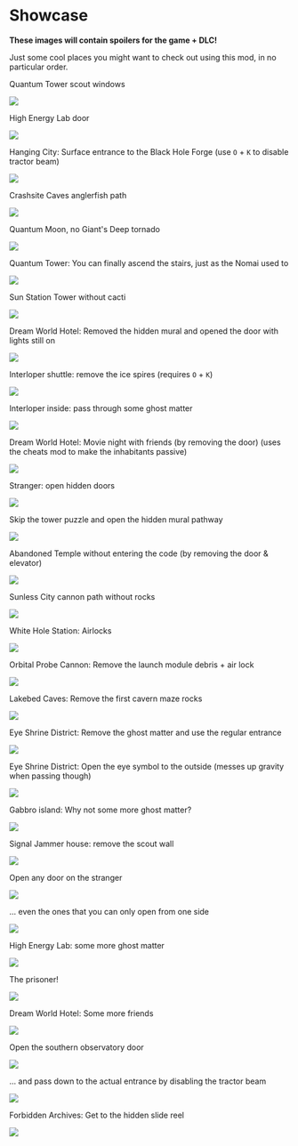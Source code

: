 ﻿# Showcase

**These images will contain spoilers for the game + DLC!**

Just some cool places you might want to check out using this mod, in no particular order.

Quantum Tower scout windows

![](showcase_quantum_tower_window.png)

High Energy Lab door

![](showcase_high_energy_lab_door.png)

Hanging City: Surface entrance to the Black Hole Forge (use `O` + `K` to disable tractor beam)

![](showcase_hanging_city_tractor.png)

Crashsite Caves anglerfish path

![](showcase_crashsite_path_stalagmites.png)

Quantum Moon, no Giant's Deep tornado

![](showcase_quantum_moon_giants_deep_tornado.png)

Quantum Tower: You can finally ascend the stairs, just as the Nomai used to

![](showcase_quantum_tower_stairs.png)

Sun Station Tower without cacti

![](showcase_sun_tower_cacti.png)

Dream World Hotel: Removed the hidden mural and opened the door with lights still on

![](showcase_hotel_hidden_mural.png)

Interloper shuttle: remove the ice spires (requires `O` + `K`)

![](showcase_interloper_ice_spires.png)

Interloper inside: pass through some ghost matter

![](showcase_interloper_interior_ghost_matter.png)

Dream World Hotel: Movie night with friends (by removing the door) (uses the cheats mod to make the inhabitants passive)

![](showcase_hotel_movie_night_with_friends_lights_on_door.png)

Stranger: open hidden doors

![](showcase_stranger_hidden_door.png)

Skip the tower puzzle and open the hidden mural pathway

![](showcase_tower_puzzle_mural.png)

Abandoned Temple without entering the code (by removing the door & elevator)

![](showcase_abandoned_temple_elevator.png)

Sunless City cannon path without rocks

![](showcase_sunless_city_cannon_path.png)

White Hole Station: Airlocks

![](showcase_white_hole_station_airlock.png)

Orbital Probe Cannon: Remove the launch module debris + air lock

![](showcase_orbital_probe_cannon_debris.png)

Lakebed Caves: Remove the first cavern maze rocks

![](showcase_lakebed_rocks.png)

Eye Shrine District: Remove the ghost matter and use the regular entrance

![](showcase_sunless_city_eye_shrine_ghost_matter.png)

Eye Shrine District: Open the eye symbol to the outside (messes up gravity when passing though)

![](showcase_sunless_city_eye_shrine_glass_symbol.png)

Gabbro island: Why not some more ghost matter?

![](showcase_gabbroisland_ghost_matter.png)

Signal Jammer house: remove the scout wall

![](showcase_signal_jammer_scout_wall.png)

Open any door on the stranger

![](showcase_lowlands_door.png)

... even the ones that you can only open from one side

![](showcase_damaged_laboratory_door.png)

High Energy Lab: some more ghost matter

![](showcase_high_energy_lab_ghost_matter.png)

The prisoner!

![](showcase_prisoner_vault_open.png)

Dream World Hotel: Some more friends

![](showcase_hotel_visit_friends_with_light_on_door.png)

Open the southern observatory door

![](showcase_southern_observatory.png)

... and pass down to the actual entrance by disabling the tractor beam

![](showcase_southern_observatory_tractor.png)

Forbidden Archives: Get to the hidden slide reel

![](showcase_forbidden_archive_get_slide_reel_door.png)
